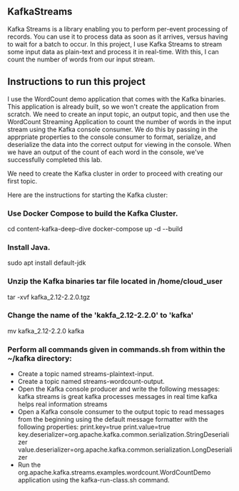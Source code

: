 ## KafkaStreams
Kafka Streams is a library enabling you to perform per-event processing of records. You can use it to process data as soon as it arrives, versus having to wait for a batch to occur. In this project, I use Kafka Streams to stream some input data as plain-text and process it in real-time. With this, I can count the number of words from our input stream.

## Instructions to run this project
I use the WordCount demo application that comes with the Kafka binaries. This application is already built, so we won't create the application from scratch. We need to create an input topic, an output topic, and then use the WordCount Streaming Application to count the number of words in the input stream using the Kafka console consumer. We do this by passing in the apprpriate properties to the console consumer to format, serialize, and deserialize the data into the correct output for viewing in the console. When we have an output of the count of each word in the console, we've successfully completed this lab.

We need to create the Kafka cluster in order to proceed with creating our first topic.

Here are the instructions for starting the Kafka cluster:

### Use Docker Compose to build the Kafka Cluster.
cd content-kafka-deep-dive
docker-compose up -d --build

### Install Java.
sudo apt install default-jdk

### Unzip the Kafka binaries tar file located in /home/cloud_user
tar -xvf kafka_2.12-2.2.0.tgz

### Change the name of the 'kakfa_2.12-2.2.0' to 'kafka'
mv kafka_2.12-2.2.0 kafka

### Perform all commands given in commands.sh from within the ~/kafka directory:
- Create a topic named streams-plaintext-input.
- Create a topic named streams-wordcount-output.
- Open the Kafka console producer and write the following messages:
  kafka streams is great
  kafka processes messages in real time
  kafka helps real information streams
- Open a Kafka console consumer to the output topic to read messages from the beginning using the default message formatter with the following properties:
  print.key=true
  print.value=true
  key.deserializer=org.apache.kafka.common.serialization.StringDeserializer
  value.deserializer=org.apache.kafka.common.serialization.LongDeserializer
- Run the org.apache.kafka.streams.examples.wordcount.WordCountDemo application using the kafka-run-class.sh command.
